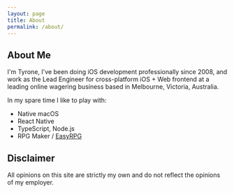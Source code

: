 ```yaml
---
layout: page
title: About
permalink: /about/
---
```


## About Me

I'm Tyrone, I've been doing iOS development professionally since 2008, and 
work as the Lead Engineer for cross-platform iOS + Web frontend at a leading
online wagering business based in Melbourne, Victoria, Australia.

In my spare time I like to play with:

* Native macOS
* React Native
* TypeScript, Node.js
* RPG Maker / [EasyRPG](https://github.com/easyrpg)

## Disclaimer

All opinions on this site are strictly my own and do not reflect the opinions
of my employer.